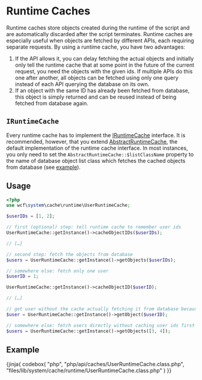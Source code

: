 # Runtime Caches

Runtime caches store objects created during the runtime of the script and are automatically discarded after the script terminates.
Runtime caches are especially useful when objects are fetched by different APIs, each requiring separate requests.
By using a runtime cache, you have two advantages:

1. If the API allows it, you can delay fetching the actual objects and initially only tell the runtime cache that at some point in the future of the current request, you need the objects with the given ids.
   If multiple APIs do this one after another, all objects can be fetched using only one query instead of each API querying the database on its own.
1. If an object with the same ID has already been fetched from database, this object is simply returned and can be reused instead of being fetched from database again.


## `IRuntimeCache`

Every runtime cache has to implement the [IRuntimeCache](https://github.com/WoltLab/WCF/blob/master/wcfsetup/install/files/lib/system/cache/runtime/IRuntimeCache.class.php) interface.
It is recommended, however, that you extend [AbstractRuntimeCache](https://github.com/WoltLab/WCF/blob/master/wcfsetup/install/files/lib/system/cache/runtime/AbstractRuntimeCache.class.php), the default implementation of the runtime cache interface.
In most instances, you only need to set the `AbstractRuntimeCache::$listClassName` property to the name of database object list class which fetches the cached objects from database (see [example](#example)).


## Usage

```php
<?php
use wcf\system\cache\runtime\UserRuntimeCache;

$userIDs = [1, 2];

// first (optional) step: tell runtime cache to remember user ids
UserRuntimeCache::getInstance()->cacheObjectIDs($userIDs);

// […]

// second step: fetch the objects from database
$users = UserRuntimeCache::getInstance()->getObjects($userIDs);

// somewhere else: fetch only one user
$userID = 1;

UserRuntimeCache::getInstance()->cacheObjectID($userID);

// […]

// get user without the cache actually fetching it from database because it has already been loaded
$user = UserRuntimeCache::getInstance()->getObject($userID);

// somewhere else: fetch users directly without caching user ids first
$users = UserRuntimeCache::getInstance()->getObjects([3, 4]);
```


## Example

{jinja{ codebox(
   "php",
   "php/api/caches/UserRuntimeCache.class.php",
   "files/lib/system/cache/runtime/UserRuntimeCache.class.php"
) }}
